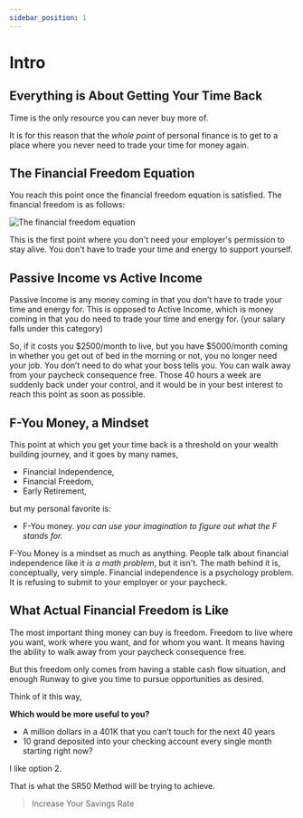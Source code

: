 ```yaml
---
sidebar_position: 1
---
```


# Intro

## Everything is About Getting Your Time Back 

Time is the only resource you can never buy more of. 

It is for this reason that the *whole point* of personal finance is to get to a place where you never need to trade your time for money again. 

## The Financial Freedom Equation

You reach this point once the financial freedom equation is satisfied. The financial freedom is as follows:

![The financial freedom equation](/img/financial-freedom-equation-dark.svg)

This is the first point where you don't need your employer's permission to stay alive. You don't have to trade your time and energy to support yourself.

## Passive Income vs Active Income

Passive Income is any money coming in that you don’t have to trade your time and energy for. This is opposed to Active Income, which is money coming in that you do need to trade your time and energy for. (your salary falls under this category)

So, if it costs you $2500/month to live, but you have $5000/month coming in whether you get out of bed in the morning or not, you no longer need your job. You don’t need to do what your boss tells you. You can walk away from your paycheck consequence free. Those 40 hours a week are suddenly back under your control, and it would be in your best interest to reach this point as soon as possible.

## F-You Money, a Mindset

This point at which you get your time back is a threshold on your wealth building journey, and it goes by many names, 
* Financial Independence, 
* Financial Freedom, 
* Early Retirement,

but my personal favorite is:
* F-You money. 
*you can use your imagination to figure out what the F stands for.*

F-You Money is a mindset as much as anything. People talk about financial independence like it *is a math problem*, but it isn't. The math behind it is, conceptually, very simple. Financial independence is a psychology problem. It is refusing to submit to your employer or your paycheck.

## What Actual Financial Freedom is Like

The most important thing money can buy is freedom. Freedom to live where you want, work where you want, and for whom you want. It means having the ability to walk away from your paycheck consequence free. 

But this freedom only comes from having a stable cash flow situation, and enough Runway to give you time to pursue opportunities as desired.

Think of it this way, 

**Which would be more useful to you?** 

- A million dollars in a 401K that you can’t touch for the next 40 years 
- 10 grand deposited into your checking account every single month starting right now?

I like option 2.

That is what the SR50 Method will be trying to achieve.

>Increase Your Savings Rate

